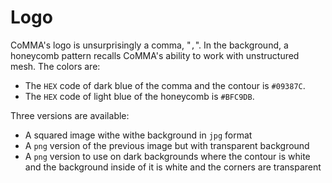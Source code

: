 # Logo
CoMMA's logo is unsurprisingly a comma, "`,`". In the background, a honeycomb pattern recalls CoMMA's ability to work with unstructured mesh. The colors are:
- The `HEX` code of dark blue of the comma and the contour is `#09387C`.
- The `HEX` code of light blue of the honeycomb is `#BFC9DB`.

Three versions are available:
- A squared image withe withe background in `jpg` format
- A `png` version of the previous image but with transparent background
- A `png` version to use on dark backgrounds where the contour is white and the background inside of it is white and the corners are transparent
